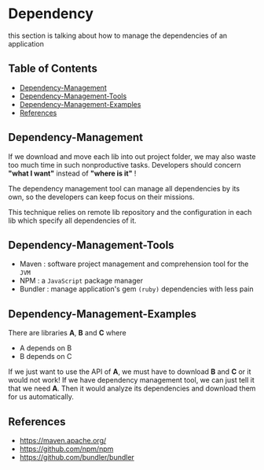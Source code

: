 # Dependency

this section is talking about how to manage the dependencies of an application

## Table of Contents
- [Dependency-Management](#Dependency-Management)
- [Dependency-Management-Tools](#Dependency-Management-Tools)
- [Dependency-Management-Examples](#Dependency-Management-Examples)
- [References](#References)

## Dependency-Management
If we download and move each lib into out project folder, we may also waste too much time in such nonproductive tasks.
Developers should concern **"what I want"** instead of **"where is it"** !

The dependency management tool can manage all dependencies by its own, so the developers can keep focus on their missions.

This technique relies on remote lib repository and the configuration in each lib which specify all dependencies of it.

## Dependency-Management-Tools
- Maven : software project management and comprehension tool for the `JVM`
- NPM : a `JavaScript` package manager
- Bundler : manage application's gem `(ruby)` dependencies with less pain

## Dependency-Management-Examples
There are libraries **A**, **B** and **C** where
- A depends on B
- B depends on C

If we just want to use the API of **A**, we must have to download **B** and **C** or it would not work!
If we have dependency management tool, we can just tell it that we need **A**. Then it would analyze its dependencies and download them for us automatically.

## References
- https://maven.apache.org/
- https://github.com/npm/npm
- https://github.com/bundler/bundler
